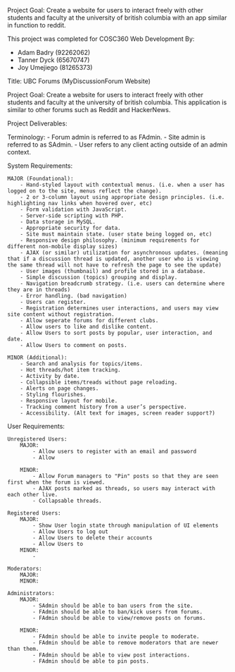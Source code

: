Project Goal:
    Create a website for users to interact freely with other students and faculty at the university of british columbia with an app similar in function to reddit.

This project was completed for COSC360 Web Development By:

- Adam Badry (92262062)
- Tanner Dyck (65670747)
- Joy Umejiego (81265373)


Title: UBC Forums (MyDiscussionForum Website)

Project Goal:
    Create a website for users to interact freely with other students and faculty at the university of british columbia. This application is similar to other forums such as Reddit and HackerNews.

Project Deliverables:

Terminology:
    - Forum admin is referred to as FAdmin.
    - Site admin is referred to as SAdmin.
    - User refers to any client acting outside of an admin context.

System Requirements:

    MAJOR (Foundational):
        - Hand-styled layout with contextual menus. (i.e. when a user has logged on to the site, menus reflect the change). 
        - 2 or 3-column layout using appropriate design principles. (i.e. highlighting nav links when hovered over, etc) 
        - Form validation with JavaScript.
        - Server-side scripting with PHP.
        - Data storage in MySQL.
        - Appropriate security for data.
        - Site must maintain state. (user state being logged on, etc)
        - Responsive design philosophy. (minimum requirements for different non-mobile display sizes)
        - AJAX (or similar) utilization for asynchronous updates. (meaning that if a discussion thread is updated, another user who is viewing the same thread will not have to refresh the page to see the update)
        - User images (thumbnail) and profile stored in a database.
        - Simple discussion (topics) grouping and display.
        - Navigation breadcrumb strategy. (i.e. users can determine where they are in threads)
        - Error handling. (bad navigation)
        - Users can register.
        - Registration determines user interactions, and users may view site content without registration.
        - Allow seperate forums for different clubs.
        - Allow users to like and dislike content.
        - Allow Users to sort posts by popular, user interaction, and date.
        - Allow Users to comment on posts.

    MINOR (Additional):
        - Search and analysis for topics/items.
        - Hot threads/hot item tracking.
        - Activity by date.
        - Collapsible items/treads without page reloading.
        - Alerts on page changes.
        - Styling flourishes.
        - Responsive layout for mobile.
        - Tracking comment history from a user’s perspective.
        - Accessibility. (Alt text for images, screen reader support?)
        
User Requirements:

    Unregistered Users:
        MAJOR:
            - Allow users to register with an email and password
            - Allow 

        MINOR:
            - Allow Forum managers to "Pin" posts so that they are seen first when the forum is viewed.
            - AJAX posts marked as threads, so users may interact with each other live.
            - Collapsable threads.

    Registered Users:
        MAJOR:
            - Show User login state through manipulation of UI elements
            - Allow Users to log out
            - Allow Users to delete their accounts
            - Allow Users to 
        MINOR:
            - 

    Moderators:
        MAJOR:
        MINOR:

    Administrators:
        MAJOR:
            - SAdmin should be able to ban users from the site.
            - FAdmin should be able to ban/kick users from forums.
            - FAdmin should be able to view/remove posts on forums.
            
        MINOR:
            - FAdmin should be able to invite people to moderate. 
            - FAdmin should be able to remove moderators that are newer than them.
            - FAdmin should be able to view post interactions.
            - FAdmin should be able to pin posts.

